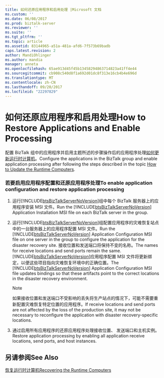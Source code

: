 ```yaml
---
title: 如何还原应用程序和启用处理 |Microsoft 文档
ms.custom: ''
ms.date: 06/08/2017
ms.prod: biztalk-server
ms.reviewer: ''
ms.suite: ''
ms.tgt_pltfrm: ''
ms.topic: article
ms.assetid: 83144965-a51a-481a-afd6-7f573b69badb
caps.latest.revision: 2
author: MandiOhlinger
ms.author: mandia
manager: anneta
ms.openlocfilehash: 65ae913d45f45b13458294863714823a41ff4e44
ms.sourcegitcommit: cb908c540d8f1a692d01dc8f313e16cb4b4e696d
ms.translationtype: MT
ms.contentlocale: zh-CN
ms.lasthandoff: 09/20/2017
ms.locfileid: "22297829"
---
```

# <a name="how-to-restore-applications-and-enable-processing"></a><span data-ttu-id="4babe-102">如何还原应用程序和启用处理</span><span class="sxs-lookup"><span data-stu-id="4babe-102">How to Restore Applications and Enable Processing</span></span>
<span data-ttu-id="4babe-103">配置 BizTalk 组中的应用程序并启用主题所述的步骤操作后的应用程序处理[如何更新运行时计算机](../technical-guides/how-to-update-the-runtime-computers.md)。</span><span class="sxs-lookup"><span data-stu-id="4babe-103">Configure the applications in the BizTalk group and enable application processing after following the steps described in the topic [How to Update the Runtime Computers](../technical-guides/how-to-update-the-runtime-computers.md).</span></span>  
  
### <a name="to-enable-application-configuration-and-restore-application-processing"></a><span data-ttu-id="4babe-104">若要启用应用程序配置和还原应用程序处理</span><span class="sxs-lookup"><span data-stu-id="4babe-104">To enable application configuration and restore application processing</span></span>  
  
1.  <span data-ttu-id="4babe-105">运行[!INCLUDE[btsBizTalkServerNoVersion](../includes/btsbiztalkservernoversion-md.md)]组中每个 BizTalk 服务器上的应用程序安装 MSI 文件。</span><span class="sxs-lookup"><span data-stu-id="4babe-105">Run the [!INCLUDE[btsBizTalkServerNoVersion](../includes/btsbiztalkservernoversion-md.md)] Application Installation MSI file on each BizTalk server in the group.</span></span>  
  
2.  <span data-ttu-id="4babe-106">运行[!INCLUDE[btsBizTalkServerNoVersion](../includes/btsbiztalkservernoversion-md.md)]组配置应用程序的灾难恢复站点中的一台服务器上的应用程序配置 MSI 文件。</span><span class="sxs-lookup"><span data-stu-id="4babe-106">Run the [!INCLUDE[btsBizTalkServerNoVersion](../includes/btsbiztalkservernoversion-md.md)] Application Configuration MSI file on one server in the group to configure the application for the disaster recovery site.</span></span> <span data-ttu-id="4babe-107">接收位置和发送端口将保持不变的名称。</span><span class="sxs-lookup"><span data-stu-id="4babe-107">The names for receive locations and send ports remain the same.</span></span> <span data-ttu-id="4babe-108">[!INCLUDE[btsBizTalkServerNoVersion](../includes/btsbiztalkservernoversion-md.md)]应用程序配置 MSI 文件将更新绑定，以便这些项目指向灾难恢复环境中的正确位置。</span><span class="sxs-lookup"><span data-stu-id="4babe-108">The [!INCLUDE[btsBizTalkServerNoVersion](../includes/btsbiztalkservernoversion-md.md)] Application Configuration MSI file updates bindings so that these artifacts point to the correct locations in the disaster recovery environment.</span></span>  
  
    > [!NOTE]  
    >  <span data-ttu-id="4babe-109">如果接收位置和发送端口不受影响的丢失将生产站点的情况下，可能不需要重新配置灾难恢复特定位置的应用程序。</span><span class="sxs-lookup"><span data-stu-id="4babe-109">If receive locations and send ports are not affected by the loss of the production site, it may not be necessary to reconfigure the application with disaster recovery-specific locations.</span></span>  
  
3.  <span data-ttu-id="4babe-110">通过启用所有应用程序的还原应用程序处理接收位置、 发送端口和主机实例。</span><span class="sxs-lookup"><span data-stu-id="4babe-110">Restore application processing by enabling all application receive locations, send ports, and host instances.</span></span>  
  
## <a name="see-also"></a><span data-ttu-id="4babe-111">另请参阅</span><span class="sxs-lookup"><span data-stu-id="4babe-111">See Also</span></span>  
 [<span data-ttu-id="4babe-112">恢复运行时计算机</span><span class="sxs-lookup"><span data-stu-id="4babe-112">Recovering the Runtime Computers</span></span>](../technical-guides/recovering-the-runtime-computers.md)